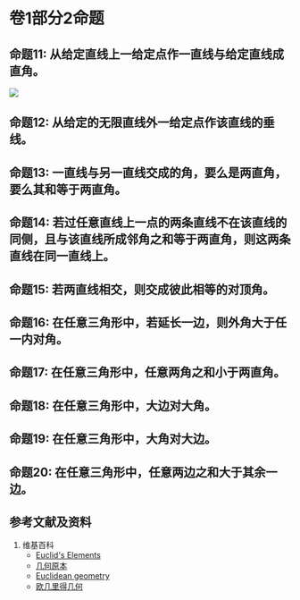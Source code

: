 # 卷1部分2命题

## 命题11: 从给定直线上一给定点作一直线与给定直线成直角。
![](/images/欧几里得几何/欧几里得元素中典型的几何实验/卷1部分2命题/1a1.jpg)

## 命题12: 从给定的无限直线外一给定点作该直线的垂线。

## 命题13: 一直线与另一直线交成的角，要么是两直角，要么其和等于两直角。

## 命题14: 若过任意直线上一点的两条直线不在该直线的同侧，且与该直线所成邻角之和等于两直角，则这两条直线在同一直线上。

## 命题15: 若两直线相交，则交成彼此相等的对顶角。

## 命题16: 在任意三角形中，若延长一边，则外角大于任一内对角。

## 命题17: 在任意三角形中，任意两角之和小于两直角。

## 命题18: 在任意三角形中，大边对大角。

## 命题19: 在任意三角形中，大角对大边。

## 命题20: 在任意三角形中，任意两边之和大于其余一边。

## 参考文献及资料

1. 维基百科
	- [Euclid's Elements](https://en.wikipedia.org/wiki/Euclid%27s_Elements) 
	- [几何原本](https://zh.wikipedia.org/wiki/%E5%87%A0%E4%BD%95%E5%8E%9F%E6%9C%AC) 
	- [Euclidean geometry](https://en.wikipedia.org/wiki/Euclidean_geometry) 
	- [欧几里得几何](https://zh.wikipedia.org/wiki/%E6%AC%A7%E5%87%A0%E9%87%8C%E5%BE%97%E5%87%A0%E4%BD%95) 



